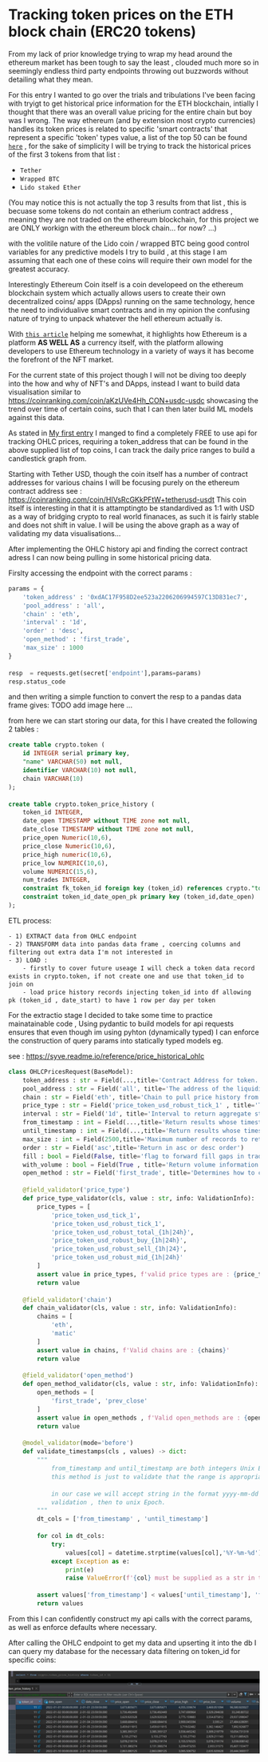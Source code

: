 # Tracking token prices on the ETH block chain (ERC20 tokens)

From my lack of prior knowledge trying to wrap my head around the ethereum market has been tough to say the least , clouded much more so in seemingly endless third party endpoints throwing out buzzwords without detailing what they mean.

For this entry I wanted to go over the trials and tribulations I've been facing with tryigt to get historical price information for the ETH blockchain, intially I thought that there was an overall value pricing for the entire chain but boy was I wrong. The way ethereum (and by extension most crypto currencies) handles its token prices is related to specific 'smart contracts' that represent a specific 'token' types value, a list of the top 50 can be found [`here`](https://coinranking.com/coins/erc-20) , for the sake of simplicity I will be trying to track the historical prices of the first 3 tokens from that list : 
- `Tether`
- `Wrapped BTC`
-  `Lido staked Ether`

(You may notice this is not actually the top 3 results from that list , this is becuase some tokens do not contain an etherium contract address , meaning they are not traded on the ethereum blockchain, for this project we are ONLY workign with the ethereum block chain...  for now? ...)

with the volitile nature of the Lido coin / wrapped BTC being good control variables for any predictive models I try to build , at this stage I am assuming that each one of these coins will require their own model for the greatest accuracy.

Interestingly Ethereum Coin itself is a coin developeed on the ethereum blockchain system which actually allows users to create their own decentralized coins/ apps (DApps) running on the same technology, hence the need to individualive smart contracts and in my opinion the confusing nature of trying to unpack whatever the hell ethereum actually is.

With [`this article`](https://www.bitcoin.com/get-started/difference-between-bitcoin-and-ethereum/) helping me somewhat, it highlights how Ethereum is a platform **AS WELL AS** a currency itself, with the platform allowing developers to use Ethereum technology in a variety of ways it has become the forefront of the NFT market.

For the current state of this project though I will not be diving too deeply into the how and why of NFT's and DApps, instead I want to build data visualisation similar to https://coinranking.com/coin/aKzUVe4Hh_CON+usdc-usdc showcasing the trend over time of certain coins, such that I can then later build ML models against this data.

As stated in [My first entry](../devlog/entry1.md) I manged to find a completely FREE to use api for tracking OHLC prices, requiring a token_address that can be found in the above supplied list of top coins, I can track the daily price ranges to build a candlestick graph from.

Starting with Tether USD, though the coin itself has a number of contract addresses for various chains I will be focusing purely on the ethereum contract address see : https://coinranking.com/coin/HIVsRcGKkPFtW+tetherusd-usdt 
This coin itself is interesting in that it is attamptingto be standardived as 1:1 with USD as a way of bridging crypto to real world finanaces, as such it is fairly stable and does not shift in value. I will be using the above graph as a way of validating my data visualisations...


After implementing the OHLC history api and finding the correct contract adress I can now being pulling in some historical pricing data.

Firslty accessing the endpoint with the correct params : 

```python
params = {
    'token_address' : '0xdAC17F958D2ee523a2206206994597C13D831ec7',
    'pool_address' : 'all',
    'chain' : 'eth',
    'interval' : '1d',
    'order' : 'desc',
    'open_method' : 'first_trade',
    'max_size' : 1000
}

resp  = requests.get(secret['endpoint'],params=params)
resp.status_code
```

and then writing a simple function to convert the resp to a pandas data frame gives:
TODO add image here ...


from here we can start storing our data, for this I have created the following 2 tables :

```sql
create table crypto.token (
	id INTEGER serial primary key,
	"name" VARCHAR(50) not null,
	identifier VARCHAR(10) not null,
	chain VARCHAR(10)
);

create table crypto.token_price_history (
	token_id INTEGER,
	date_open TIMESTAMP without TIME zone not null,
	date_close TIMESTAMP without TIME zone not null,
	price_open Numeric(10,6),
	price_close Numeric(10,6),
	price_high numeric(10,6),
	price_low NUMERIC(10,6),
	volume NUMERIC(15,6),
	num_trades INTEGER,
	constraint fk_token_id foreign key (token_id) references crypto."token" (id) on update cascade on delete cascade,
	constraint token_id_date_open_pk primary key (token_id,date_open)
);

```
ETL process:

    - 1) EXTRACT data from OHLC endpoint
    - 2) TRANSFORM data into pandas data frame , coercing columns and filtering out extra data I'm not interested in
    - 3) LOAD :
        - firstly to cover future useage I will check a token data record exists in crypto.token, if not create one and use that token_id to join on
        - load price history records injecting token_id into df allowing pk (token_id , date_start) to have 1 row per day per token

For the extractio stage I decided to take some time to practice mainatainable code , Using pydantic to build models for api requests ensures that even though im using pyhton (dynamically typed) I can enforce the construction of query params into statically typed models eg.

see : https://syve.readme.io/reference/price_historical_ohlc
```python
class OHLCPricesRequest(BaseModel):
    token_address : str = Field(...,title='Contract Address for token.')
    pool_address : str = Field('all', title='The address of the liquidity pool from which the OHLC prices will be fetched.')
    chain : str = Field('eth', title='Chain to pull price history from.')
    price_type : str = Field('price_token_usd_robust_tick_1' , title='This parameter determines what price to use to create OHLC with.')
    interval : str = Field('1d', title='Interval to return aggregate stats for , 1d = daily 1m = minuite')
    from_timestamp : int = Field(...,title='Return results whose timestamp_open are greater than or equal to the provided value.')
    until_timestamp : int = Field(...,title='Return results whose timestamp_open are less than or equal to the provided value.')
    max_size : int = Field(2500,title='Maximum number of records to return',gt=0,lt=2501)
    order : str = Field('asc',title='Return in asc or desc order')
    fill : bool = Field(False, title='flag to forward fill gaps in trade')
    with_volume : bool = Field(True , title='Return volume information with resp.')
    open_method : str = Field('first_trade', title='Determines how to calculate the open price.')

    @field_validator('price_type')
    def price_type_validator(cls, value : str, info: ValidationInfo):
        price_types = [
            'price_token_usd_tick_1',
            'price_token_usd_robust_tick_1',
            'price_token_usd_robust_total_{1h|24h}',
            'price_token_usd_robust_buy_{1h|24h}',
            'price_token_usd_robust_sell_{1h|24}',
            'price_token_usd_robust_mid_{1h|24h}'
        ]
        assert value in price_types, f'valid price types are : {price_types}'
        return value
    
    @field_validator('chain')
    def chain_validator(cls, value : str, info: ValidationInfo):
        chains = [
            'eth',
            'matic'
        ]
        assert value in chains, f'Valid chains are : {chains}'
        return value
    
    @field_validator('open_method')
    def open_method_validator(cls, value : str, info: ValidationInfo):
        open_methods = [
            'first_trade', 'prev_close'
        ]
        assert value in open_methods , f'Valid open_methods are : {open_methods}'
        return value
    
    @model_validator(mode='before')
    def validate_timestamps(cls , values) -> dict:
        """
            from_timestamp and until_timestamp are both integers Unix EPOCH times,
            this method is just to validate that the range is appropriately initilized

            in our case we will accept string in the format yyyy-mm-dd and explicitly convert them to datetime for 
            validation , then to unix Epoch.
        """
        dt_cols = ['from_timestamp' , 'until_timestamp']

        for col in dt_cols:
            try:
                values[col] = datetime.strptime(values[col],'%Y-%m-%d').timestamp()
            except Exception as e:
                print(e)
                raise ValueError(f'{col} must be supplied as a str in the yyyy-mm-dd format...')
        
        assert values['from_timestamp'] < values['until_timestamp'], 'from_timstamp must be before until_timestamp'
        return values
```

From this I can confidently construct my api calls with the correct params, as well as enforce defaults where necessary.

After calling the OHLC endpoint to get my data and upserting it into the db I can query my database for the necessary data filtering on token_id for specific coins: 

![image](../devlog/img/postgres_price_history_query.jpg)



